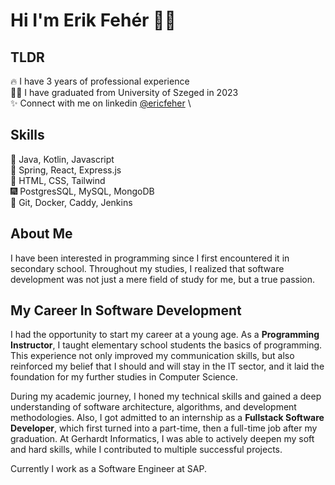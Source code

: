 # Hi I'm Erik Fehér 👋🏼

## TLDR

🔥 I have 3 years of professional experience \
💪🏼 I have graduated from University of Szeged in 2023 \
✨ Connect with me on linkedin [@ericfeher](https://www.linkedin.com/in/ericfeher/) \

## Skills

🎉 Java, Kotlin, Javascript \
🎇 Spring, React, Express.js \
🎈 HTML, CSS, Tailwind \
🎆 PostgresSQL, MySQL, MongoDB \
🎊 Git, Docker, Caddy, Jenkins

## About Me

I have been interested in programming since I first encountered it in secondary school. Throughout my studies, I realized that software development was not just a mere field of study for me, but a true passion.

## My Career In Software Development

I had the opportunity to start my career at a young age. As a **Programming Instructor**, I taught elementary school students the basics of programming. This experience not only improved my communication skills, but also reinforced my belief that I should and will stay in the IT sector, and it laid the foundation for my further studies in Computer Science.

During my academic journey, I honed my technical skills and gained a deep understanding of software architecture, algorithms, and development methodologies. Also, I got admitted to an internship as a **Fullstack Software Developer**, which first turned into a part-time, then a full-time job after my graduation. At Gerhardt Informatics, I was able to actively deepen my soft and hard skills, while I contributed to multiple successful projects.

Currently I work as a Software Engineer at SAP.
